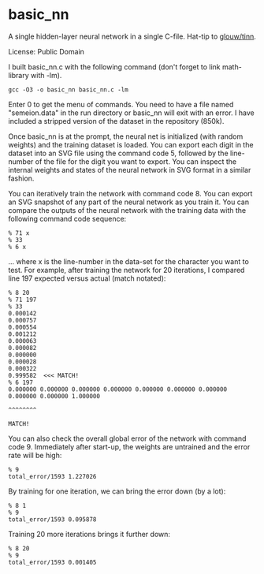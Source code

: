 basic_nn
========

A single hidden-layer neural network in a single C-file. Hat-tip to 
[glouw/tinn](https://github.com/glouw/tinn).

License: Public Domain

I built basic_nn.c with the following command (don't forget to link math-library
with -lm).

    gcc -O3 -o basic_nn basic_nn.c -lm

Enter 0 to get the menu of commands. You need to have a file named 
"semeion.data" in the run directory or basic_nn will exit with an error. I have
included a stripped version of the dataset in the repository (850k).

Once basic_nn is at the prompt, the neural net is initialized (with random
weights) and the training dataset is loaded. You can export each digit in the
dataset into an SVG file using the command code 5, followed by the line-number
of the file for the digit you want to export. You can inspect the internal
weights and states of the neural network in SVG format in a similar fashion.

You can iteratively train the network with command code 8. You can export an
SVG snapshot of any part of the neural network as you train it. You can compare
the outputs of the neural network with the training data with the following
command code sequence: 

    % 71 x
    % 33
    % 6 x

... where x is the line-number in the data-set for the character you want to
test. For example, after training the network for 20 iterations, I compared
line 197 expected versus actual (match notated):

    % 8 20
    % 71 197
    % 33
    0.000142
    0.000757
    0.000554
    0.001212
    0.000063
    0.000082
    0.000000
    0.000028
    0.000322
    0.999582  <<< MATCH!
    % 6 197
    0.000000 0.000000 0.000000 0.000000 0.000000 0.000000 0.000000 0.000000 0.000000 1.000000 
                                                                                     ^^^^^^^^
                                                                                     MATCH!

You can also check the overall global error of the network with command code
9. Immediately after start-up, the weights are untrained and the error rate
will be high:

    % 9
    total_error/1593 1.227026

By training for one iteration, we can bring the error down (by a lot):

    % 8 1
    % 9
    total_error/1593 0.095878

Training 20 more iterations brings it further down:

    % 8 20
    % 9
    total_error/1593 0.001405




